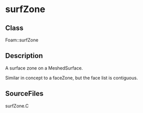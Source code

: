 # surfZone 
## Class
Foam::surfZone

## Description
A surface zone on a MeshedSurface.

Similar in concept to a faceZone, but the face list is contiguous.

## SourceFiles
surfZone.C

